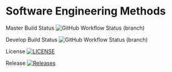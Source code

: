 
# Software Engineering Methods

Master Build Status  ![GitHub Workflow Status (branch)](https://img.shields.io/github/workflow/status/angus-dolan/sem/A%20workflow%20for%20my%20Hello%20World%20App/master?style=flat-square)

Develop Build Status ![GitHub Workflow Status (branch)](https://img.shields.io/github/workflow/status/angus-dolan/sem/A%20workflow%20for%20my%20Hello%20World%20App/develop?style=flat-square)

License [![LICENSE](https://img.shields.io/github/license/angus-dolan/sem.svg?style=flat-square)](https://github.com/angus-dolan/sem/blob/master/LICENSE)

Release [![Releases](https://img.shields.io/github/release/angus-dolan/sem/all.svg?style=flat-square)](https://github.com/angus-dolan/sem/releases)